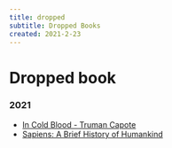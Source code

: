 ```yaml
---
title: dropped
subtitle: Dropped Books
created: 2021-2-23
---
```


# Dropped book

### 2021

- [In Cold Blood - Truman Capote](https://en.wikipedia.org/wiki/In_Cold_Blood)
- [Sapiens: A Brief History of Humankind](https://openlibrary.org/works/OL17628800W/Sapiens)
